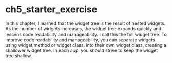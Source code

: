 # ch5_starter_exercise

In this chapter, I learned that the widget tree is the result of nested widgets. As the number of
widgets increases, the widget tree expands quickly and lessens code readability and manageability.
I call this the full widget tree. To improve code readability and manageability, you can separate widgets using widget method or widget class.
into their own widget class, creating a shallower widget tree. In each app, you should strive to
keep the widget tree shallow.
